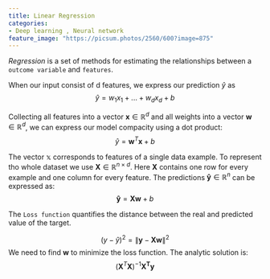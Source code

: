 ```yaml
---
title: Linear Regression
categories:
- Deep learning , Neural network
feature_image: "https://picsum.photos/2560/600?image=875"
---
```


*Regression* is a set of methods for estimating the relationships between a `outcome variable` and `features`.

When our input consist of d features, we express our prediction $\hat{y}$ as 
$$\hat{y} = w_1  x_1 + ... + w_d  x_d + b$$

Collecting all features into a vector $\mathbf{x} \in \mathbb{R}^d$ and all weights into a vector $\mathbf{w} \in \mathbb{R}^d$, we can express our model compacity using a dot product:
$$ \hat{y} = \mathbf{w}^T\mathbf{x} +b$$

The vector $\mathbb{x}$ corresponds to features of a single data example. To represent tho whole dataset we use $\mathbf{X} \in \mathbb{R}^{n\times d}$. Here $\mathbf{X}$ contains one row for every example and one column for every feature. The predictions $\mathbf{\hat{y}} \in \mathbb{R}^n$ can be expressed as: 
$$ \mathbf{\hat{y}} = \mathbf{Xw} +b$$

The `Loss function` quantifies the distance between the real and predicted value of the target.

$$ (y - \hat{y})^2 =  \|\mathbf{y} - \mathbf{X}\mathbf{w}\|^2$$
 We need to find $\mathbf{w}$ to minimize the loss function. The analytic solution is:
 $$ (\mathbf{X}^T\mathbf{X})^{-1}\mathbf{X^T}\mathbf{y}$$
